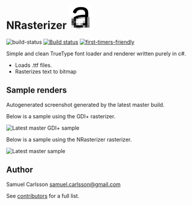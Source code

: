 # NRasterizer ![icon](icon.png "NOpenType icon")

![build-status](https://travis-ci.org/vidstige/NRasterizer.svg?branch=master) [![Build status](https://ci.appveyor.com/api/projects/status/0gg08fxwjrvtg6r1/branch/master?svg=true)](https://ci.appveyor.com/project/vidstige/nrasterizer/branch/master)
[![first-timers-friendly](http://img.shields.io/badge/first--timers--only-friendly-green.svg?style=flat&colorB=FF69B4)](http://www.firsttimersonly.com/)

Simple and clean TrueType font loader and renderer written purely in c#.

 * Loads .ttf files.
 * Rasterizes text to bitmap

## Sample renders
Autogenerated screenshot generated by the latest master build.

Below is a sample using the GDI+ rasterizer.

![Latest master GDI+ sample](https://s3-us-west-2.amazonaws.com/nrasterizer-artifacts/master/samples/gdi/cefhijl.png "Latest master GDI+ sample")

Below is a sample using the NRasterizer rasterizer.

![Latest master sample](https://s3-us-west-2.amazonaws.com/nrasterizer-artifacts/master/samples/clfx.png "Latest master sample")

## Author
Samuel Carlsson <samuel.carlsson@gmail.com>

See [contributors](https://github.com/vidstige/nrasterizer/graphs/contributors) for a full list.
